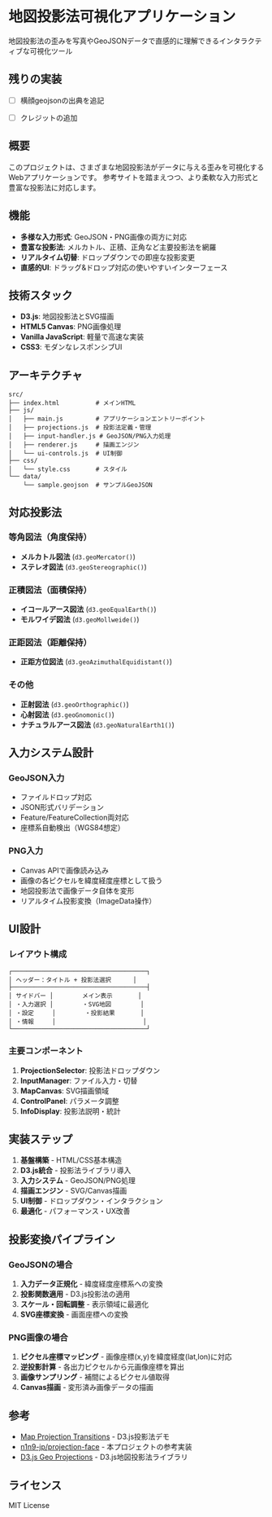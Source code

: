 # 地図投影法可視化アプリケーション

地図投影法の歪みを写真やGeoJSONデータで直感的に理解できるインタラクティブな可視化ツール

## 残りの実装

- [ ] 横顔geojsonの出典を追記
- [ ] クレジットの追加




## 概要

このプロジェクトは、さまざまな地図投影法がデータに与える歪みを可視化するWebアプリケーションです。
参考サイトを踏まえつつ、より柔軟な入力形式と豊富な投影法に対応します。



## 機能

- **多様な入力形式**: GeoJSON・PNG画像の両方に対応
- **豊富な投影法**: メルカトル、正積、正角など主要投影法を網羅
- **リアルタイム切替**: ドロップダウンでの即座な投影変更
- **直感的UI**: ドラッグ&ドロップ対応の使いやすいインターフェース

## 技術スタック

- **D3.js**: 地図投影法とSVG描画
- **HTML5 Canvas**: PNG画像処理
- **Vanilla JavaScript**: 軽量で高速な実装
- **CSS3**: モダンなレスポンシブUI

## アーキテクチャ

```
src/
├── index.html          # メインHTML
├── js/
│   ├── main.js         # アプリケーションエントリーポイント
│   ├── projections.js  # 投影法定義・管理
│   ├── input-handler.js # GeoJSON/PNG入力処理
│   ├── renderer.js     # 描画エンジン
│   └── ui-controls.js  # UI制御
├── css/
│   └── style.css       # スタイル
└── data/
    └── sample.geojson  # サンプルGeoJSON
```

## 対応投影法

### 等角図法（角度保持）
- **メルカトル図法** (`d3.geoMercator()`)
- **ステレオ図法** (`d3.geoStereographic()`)

### 正積図法（面積保持）
- **イコールアース図法** (`d3.geoEqualEarth()`)
- **モルワイデ図法** (`d3.geoMollweide()`)

### 正距図法（距離保持）
- **正距方位図法** (`d3.geoAzimuthalEquidistant()`)

### その他
- **正射図法** (`d3.geoOrthographic()`)
- **心射図法** (`d3.geoGnomonic()`)
- **ナチュラルアース図法** (`d3.geoNaturalEarth1()`)

## 入力システム設計

### GeoJSON入力
- ファイルドロップ対応
- JSON形式バリデーション
- Feature/FeatureCollection両対応
- 座標系自動検出（WGS84想定）

### PNG入力
- Canvas APIで画像読み込み
- 画像の各ピクセルを緯度経度座標として扱う
- 地図投影法で画像データ自体を変形
- リアルタイム投影変換（ImageData操作）

## UI設計

### レイアウト構成
```
┌─────────────────────────────────────┐
│ ヘッダー：タイトル + 投影法選択      │
├─────────────────────────────────────┤
│ サイドバー │        メイン表示       │
│ ・入力選択 │        ・SVG地図        │
│ ・設定     │        ・投影結果       │
│ ・情報     │                        │
└─────────────────────────────────────┘
```

### 主要コンポーネント
1. **ProjectionSelector**: 投影法ドロップダウン
2. **InputManager**: ファイル入力・切替
3. **MapCanvas**: SVG描画領域
4. **ControlPanel**: パラメータ調整
5. **InfoDisplay**: 投影法説明・統計

## 実装ステップ

1. **基盤構築** - HTML/CSS基本構造
2. **D3.js統合** - 投影法ライブラリ導入
3. **入力システム** - GeoJSON/PNG処理
4. **描画エンジン** - SVG/Canvas描画
5. **UI制御** - ドロップダウン・インタラクション
6. **最適化** - パフォーマンス・UX改善

## 投影変換パイプライン

### GeoJSONの場合
1. **入力データ正規化** - 緯度経度座標系への変換
2. **投影関数適用** - D3.js投影法の適用
3. **スケール・回転調整** - 表示領域に最適化
4. **SVG座標変換** - 画面座標への変換

### PNG画像の場合
1. **ピクセル座標マッピング** - 画像座標(x,y)を緯度経度(lat,lon)に対応
2. **逆投影計算** - 各出力ピクセルから元画像座標を算出
3. **画像サンプリング** - 補間によるピクセル値取得
4. **Canvas描画** - 変形済み画像データの描画

## 参考

- [Map Projection Transitions](https://observablehq.com/@d3/map-projection-transitions) - D3.js投影法デモ
- [n1n9-jp/projection-face](https://github.com/n1n9-jp/projection-face) - 本プロジェクトの参考実装
- [D3.js Geo Projections](https://github.com/d3/d3-geo-projection) - D3.js地図投影法ライブラリ

## ライセンス

MIT License